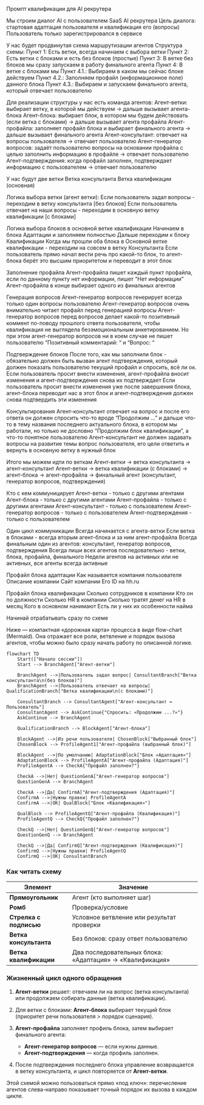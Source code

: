Промпт квалификации для AI рекрутера

Мы строим диалог AI с пользователем SaaS AI рекрутера
Цель диалога: стартовая адаптация пользователя и квалификация его (вопросы)
Пользователь только зарегистрировался в сервисе

У нас будет продвинутая схема маршрутизации агентов
Структура схемы:
Пункт 1: Есть ветки, всегда начинаем с выбора ветки
Пункт 2: Есть ветки с блоками и есть без блоков (простые)
Пункт 3: В ветке без блоков мы сразу запускаем в работу финального агента
Пункт 4: В ветке с блоками мы
Пункт 4.1.: Выбираем в каком мы сейчас блоке действуем
Пункт 4.2.: Заполняем профайл (информационное поле) данного блока
Пункт 4.3.: Выбираем и запускаем финального агента, который отвечает пользователю

Для реализации структуры у нас есть команда агентов:
Агент-ветки: выбирает ветку, в которой мы действуем -> дальше вызывает агента-блока
Агент-блока: выбирает блок, в котором мы будем действовать (если ветка с блоками) -> дальше вызывает агента профайла
Агент-профайла: заполняет профайл блока и выбирает финального агента -> дальше вызывает финального агента
Агент-консультант: отвечает на вопросы пользователя -> отвечает пользователю
Агент-генератор вопросов: задаёт пользователю вопросы на основании профайла с целью заполнить информацию в профайле -> отвечает пользователю
Агент-подтверждения: когда профайл заполнен, подтверждает информацию с пользователем -> отвечает пользователю


У нас будут две ветки
Ветка консультанта
Ветка квалификации (основная)

Логика выбора ветки (агент ветки):
Если пользователь задал вопросы - переходим в ветку консультанта [без блоков]
Если пользователь отвечает на наши вопросы - переходим в основную ветку квалификации [с блоками]

Логика выбора блоков в основной ветке квалификации
Начинаем в блока Адаптации и заполняем полностью
Дальше переходим к блоку Квалификации
Когда мы прошли оба блока в Основной ветке квалификации - переходим на совсем в ветку Консультанта
Если пользователь прямо начал вести речь про какой-то блок, то агент-блока берёт это высшим приоритетом и переводит в этот блок


Заполнение профайла
Агент-профайла пишет каждый пункт профайла, если по данному пункту нет информации, пишет “Нет информации”
Агент-профайла в конце выбирает одного из финальных агентов

Генерация вопросов
Агент-генератор вопросов генерирует всегда только один вопросы пользователю
Агент-генератор вопросов очень внимательно читает профайл перед генерацией вопросы
Агент-генератор вопросов перед вопросов делает какой-то позитивный коммент по-поводу прошлого ответа пользователя, чтобы квалификация не выглядела безэмоциональным анкетированием. Но при этом агент-генератор вопросов ни в коем случае не пишет пользователю “Позитивный комментарий: “ и “Вопрос: “

Подтверждение блоков
После того, как мы заполнили блок - обязательно должен быть вызван агент подтверждения, который должен показать пользователю текущий профайл и спросить, всё ли ок. Если пользователь просит внести изменения, агент-профайла вносит изменения и агент-подтверждения снова их подтверждает
Если пользователь просит внести изменения уже после завершения блока, агент-блока переводит нас в этот блок и агент-подтверждения должен снова подтвердить эти изменения

Консультирования
Агент-консультант отвечает на вопрос и после его ответа он должен спросить что-то вроде “Продолжим …” и дальше что-то в тему названия последнего актуального блока, в котором мы работали, но только не дословно “Продолжим блок квалификации”, а что-то понятное пользователю
Агент-консультант не должен задавать вопросы на развитие темы вопрос пользователя, его цели ответить и вернуть в основную ветку в нужный блок

Итого мы можем идти по веткам
Агент-ветки -> ветка консультанта -> агент-консультант
Агент-ветки -> ветка квалификации (с блоками) -> агент-блока -> агент-профайла -> финальный агент (консультант, генератор вопросов, подтверждения)

Кто с кем коммуницирует
Агент-ветки - только с другими агентами
Агент-блока - только с другими агентами
Агент-профайла - только с другими агентами
Агент-консультант - только с пользователем
Агент-генератор вопросов - только с пользователем
Агент-подтверждения - только с пользователем

Один цикл коммуникации
Всегда начинается с агента-ветки
Если ветка в блоками - всегда вторым агент-блока и за ним агент-профайла
Всегда финальным один из агентов: консультант, генератор вопросов, подтверждения
Всегда пиши всех агентов последовательно - ветки, блока, профайла, финального
Недели агентов на активных или не активных, все агенты всегда активные

Профайл блока адаптации
Как называется компания пользователя
Описание компании
Сайт компании
Его ID на hh.ru

Профайл блока квалификации
Сколько сотрудников в компании
Кто он по должности
Сколько HR в компании
Сколько тратят денег на HR в месяц
Кого в основном нанимают
Есть ли у них их особенности найма

Начинай отрабатывать сразу по схеме




Ниже ― компактная «дорожная карта» процесса в виде flow-chart (Mermaid). Она отражает все роли, ветвление и порядок вызова агентов, чтобы можно было сразу начать работу по описанной логике.

```mermaid
flowchart TD
    Start(["Начало сессии"])
    Start --> BranchAgent["Агент-ветки"]

    BranchAgent -->|Пользователь задал вопрос| ConsultantBranch["Ветка консультанта\n(без блоков)"]
    BranchAgent -->|Пользователь отвечает на вопросы| QualificationBranch["Ветка квалификации\n(с блоками)"]

    ConsultantBranch --> ConsultantAgent["Агент-консультант ↔ Пользователь"]
    ConsultantAgent --> AskContinue{"Спросить: «Продолжим ...?»"}
    AskContinue --> BranchAgent

    QualificationBranch --> BlockAgent["Агент-блока"]

    BlockAgent -->|Из речи пользователя| ChosenBlock["Выбранный блок"]
    ChosenBlock --> ProfileAgent1["Агент-профайла (выбранный блок)"]

    BlockAgent -->|По умолчанию| AdaptationBlock["Блок «Адаптация»"]
    AdaptationBlock --> ProfileAgentA["Агент-профайла (Адаптация)"]
    ProfileAgentA --> CheckA{"Профайл заполнен?"}

    CheckA -->|Нет| QuestionGenA["Агент-генератор вопросов"]
    QuestionGenA --> BranchAgent

    CheckA -->|Да| ConfirmA["Агент-подтверждения (Адаптация)"]
    ConfirmA -->|Нужны правки| ProfileAgentA
    ConfirmA -->|ОК| QualBlock["Блок «Квалификация»"]

    QualBlock --> ProfileAgentQ["Агент-профайла (Квалификация)"]
    ProfileAgentQ --> CheckQ{"Профайл заполнен?"}

    CheckQ -->|Нет| QuestionGenQ["Агент-генератор вопросов"]
    QuestionGenQ --> BranchAgent

    CheckQ -->|Да| ConfirmQ["Агент-подтверждения (Квалификация)"]
    ConfirmQ -->|Нужны правки| ProfileAgentQ
    ConfirmQ -->|ОК| ConsultantBranch

```

### Как читать схему

| Элемент                | Значение                                                 |
| ---------------------- | -------------------------------------------------------- |
| **Прямоугольник**      | Агент (кто выполняет шаг)                                |
| **Ромб**               | Проверка/условие                                         |
| **Стрелка с подписью** | Условное ветвление или результат проверки                |
| **Ветка консультанта** | Без блоков: сразу ответ пользователю                     |
| **Ветка квалификации** | Два последовательных блока: «Адаптация» → «Квалификация» |

### Жизненный цикл одного обращения

1. **Агент-ветки** решает: отвечаем ли на вопрос (ветка консультанта) или продолжаем собирать данные (ветка квалификации).
2. Для ветки с блоками: **Агент-блока** выбирает текущий блок (приоритет речи пользователя > порядок сценария).
3. **Агент-профайла** заполняет профиль блока, затем выбирает финального агента:

   * **Агент-генератор вопросов** ― если нужны данные.
   * **Агент-подтверждения** ― когда профиль заполнен.
4. После подтверждения последнего блока управление возвращается в ветку консультанта, и цикл повторяется от **Агент-ветки**.

Этой схемой можно пользоваться прямо «под ключ»: перечисление агентов слева-направо показывает точный порядок их вызова в каждом цикле.
